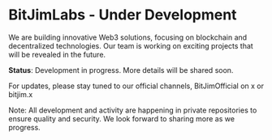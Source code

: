 # BitJimLabs - Under Development

We are building innovative Web3 solutions, focusing on blockchain and decentralized technologies. Our team is working on exciting projects that will be revealed in the future.

**Status**: Development in progress. More details will be shared soon.

For updates, please stay tuned to our official channels, BitJimOfficial on x or bitjim.x

Note: All development and activity are happening in private repositories to ensure quality and security. We look forward to sharing more as we progress.
